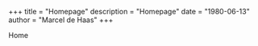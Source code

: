 +++
title = "Homepage"
description = "Homepage"
date = "1980-06-13"
author = "Marcel de Haas"
+++

Home
